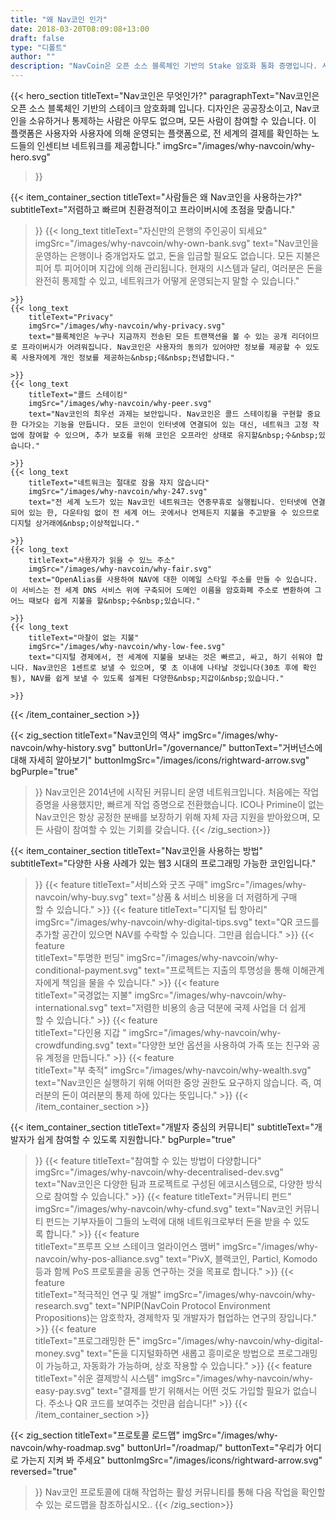 ```yaml
---
title: "왜 Nav코인 인가"
date: 2018-03-20T08:09:08+13:00
draft: false
type: "디폴트"
author: ""
description: "NavCoin은 오픈 소스 블록체인 기반의 Stake 암호화 통화 증명입니다. 사용자와 사용자에 의해 운영되는 플랫폼입니다."
---
```

{{< hero_section
titleText="Nav코인은 무엇인가?"
paragraphText="Nav코인은 오픈 소스 블록체인 기반의 스테이크 암호화폐 입니다. 디자인은 공공장소이고, Nav코인을 소유하거나 통제하는 사람은 아무도 없으며, 모든 사람이 참여할 수 있습니다. 이 플랫폼은 사용자와 사용자에 의해 운영되는 플랫폼으로, 전 세계의 결제를 확인하는 노드들의 인센티브&nbsp;네트워크를&nbsp;제공합니다."
imgSrc="/images/why-navcoin/why-hero.svg"
>}}

{{< item_container_section
    titleText="사람들은 왜 Nav코인을 사용하는갸?"
    subtitleText="저렴하고 빠르며 친환경적이고 프라이버시에 초점을 맞춥니다."
>}}
    {{< long_text
        titleText="자신만의 은행의 주인공이 되세요"
        imgSrc="/images/why-navcoin/why-own-bank.svg"
        text="Nav코인을 운영하는 은행이나 중개업자도 없고, 돈을 입금할 필요도 없습니다. 모든 지불은 피어 투 피어이며 지갑에 의해 관리됩니다. 현재의 시스템과 달리, 여러분은 돈을 완전히 통제할 수 있고, 네트워크가 어떻게 운영되는지 말할&nbsp;수&nbsp;있습니다."

    >}}
    {{< long_text
        titleText="Privacy"
        imgSrc="/images/why-navcoin/why-privacy.svg"
        text="블록체인은 누구나 지금까지 전송된 모든 트랜잭션을 볼 수 있는 공개 리더이므로 프라이버시가 어려워집니다. Nav코인은 사용자의 동의가 있어야만 정보를 제공할 수 있도록 사용자에게 개인 정보를 제공하는&nbsp;데&nbsp;전념합니다."

    >}}
    {{< long_text
        titleText="콜드 스테이킹"
        imgSrc="/images/why-navcoin/why-peer.svg"
        text="Nav코인의 최우선 과제는 보안입니다. Nav코인은 콜드 스테이킹을 구현할 중요한 다가오는 기능을 만듭니다. 모든 코인이 인터넷에 연결되어 있는 대신, 네트워크 고정 작업에 참여할 수 있으며, 추가 보호를 위해 코인은 오프라인 상태로 유지할&nbsp;수&nbsp;있습니다."

    >}}
    {{< long_text
        titleText="네트워크는 절대로 잠을 쟈지 않습니다"
        imgSrc="/images/why-navcoin/why-247.svg"
        text="전 세계 노드가 있는 Nav코인 네트워크는 연중무휴로 실행됩니다. 인터넷에 연결되어 있는 한, 다운타임 없이 전 세계 어느 곳에서나 언제든지 지불을 주고받을 수 있으므로 디지털 상거래에&nbsp;이상적입니다."

    >}}
    {{< long_text
        titleText="사용자가 읽을 수 있느 주소"
        imgSrc="/images/why-navcoin/why-fair.svg"
        text="OpenAlias를 사용하여 NAV에 대한 이메일 스타일 주소를 만들 수 있습니다. 이 서비스는 전 세계 DNS 서비스 위에 구축되어 도메인 이름을 암호화폐 주소로 변환하여 그 어느 때보다 쉽게 지불을 할&nbsp;수&nbsp;있습니다."

    >}}
    {{< long_text
        titleText="마찰이 없는 지불"
        imgSrc="/images/why-navcoin/why-low-fee.svg"
        text="디지털 경제에서, 전 세계에 지불을 보내는 것은 빠르고, 싸고, 하기 쉬워야 합니다. Nav코인은 1센트로 보낼 수 있으며, 몇 초 이내에 나타날 것입니다(30초 후에 확인됨), NAV를 쉽게 보낼 수 있도록 설계된 다양한&nbsp;지갑이&nbsp;있습니다."

    >}}
{{< /item_container_section >}}

{{< zig_section
  titleText="Nav코인의 역사"
  imgSrc="/images/why-navcoin/why-history.svg"
  buttonUrl="/governance/"
  buttonText="거버넌스에 대해 자세히 알아보기"
  buttonImgSrc="/images/icons/rightward-arrow.svg"
  bgPurple="true"
>}}
Nav코인은 2014년에 시작된 커뮤니티 운영 네트워크입니다. 처음에는 작업 증명을 사용했지만, 빠르게 작업 증명으로 전환했습니다. ICO나 Primine이 없는 Nav코인은 항상 공정한 분배를 보장하기 위해 자체 자금 지원을 받아왔으며, 모든 사람이 참여할 수 있는 기회를&nbsp;갖습니다.
{{< /zig_section>}}

{{< item_container_section
    titleText="Nav코인을 사용하는&nbsp;방법"
    subtitleText="다양한 사용 사례가 있는 웹3 시대의 프로그래밍&nbsp;가능한&nbsp;코인입니다."
>}}
    {{< feature
        titleText="서비스와 굿즈 구매"
        imgSrc="/images/why-navcoin/why-buy.svg"
        text="상품 & 서비스 비용을 더 저렴하게 구매할&nbsp;수&nbsp;있습니다."
    >}}
    {{< feature
        titleText="디지털 팁 항아리"
        imgSrc="/images/why-navcoin/why-digital-tips.svg"
        text="QR 코드를 추가할 공간이 있으면 NAV를 수락할 수 있습니다.&nbsp;그만큼&nbsp;쉽습니다."
    >}}
    {{< feature                 
        titleText="투명한 펀딩"
        imgSrc="/images/why-navcoin/why-conditional-payment.svg"
        text="프로젝트는 지출의 투명성을 통해 이해관계자에게 책임을 물을 수&nbsp;있습니다."
    >}}
    {{< feature                 
        titleText="국경없는 지불"
        imgSrc="/images/why-navcoin/why-international.svg"
        text="저렴한 비용의 송금 덕분에 국제 사업을 더 쉽게 할&nbsp;수&nbsp;있습니다."
    >}}
    {{< feature                 
        titleText="다인용 지갑 "
        imgSrc="/images/why-navcoin/why-crowdfunding.svg"
        text="다양한 보안 옵션을 사용하여 가족 또는 친구와 공유&nbsp;계정을&nbsp;만듭니다."
    >}}
    {{< feature                 
        titleText="부 축적"
        imgSrc="/images/why-navcoin/why-wealth.svg"
        text="Nav코인은 실행하기 위해 어떠한 중앙 권한도 요구하지 않습니다. 즉, 여러분의 돈이 여러분의 통제 하에&nbsp;있다는&nbsp;뜻입니다."
    >}}
{{< /item_container_section >}}


{{< item_container_section
    titleText="개발자 중심의 커뮤니티"
    subtitleText="개발자가 쉽게 참여할 수 있도록 지원합니다."
    bgPurple="true"
>}}
    {{< feature
        titleText="참여할 수 있는 방법이 다양합니다"
        imgSrc="/images/why-navcoin/why-decentralised-dev.svg"
        text="Nav코인은 다양한 팀과 프로젝트로 구성된 에코시스템으로, 다양한 방식으로 참여할&nbsp;수&nbsp;있습니다."
    >}}
    {{< feature
        titleText="커뮤니티 펀드"
        imgSrc="/images/why-navcoin/why-cfund.svg"
        text="Nav코인 커뮤니티 펀드는 기부자들이 그들의 노력에 대해 네트워크로부터 돈을 받을 수&nbsp;있도록&nbsp;합니다."
    >}}
    {{< feature                 
        titleText="프루프 오브 스테이크 얼라이언스 맴버"
        imgSrc="/images/why-navcoin/why-pos-alliance.svg"
        text="PivX, 블랙코인, Particl, Komodo 등과 함께 PoS 프로토콜을 공동 연구하는 것을&nbsp;목표로&nbsp;합니다."
    >}}
    {{< feature                 
        titleText="적극적인 연구 및 개발"
        imgSrc="/images/why-navcoin/why-research.svg"
        text="NPIP(NavCoin Protocol Environment Propositions)는 암호학자, 경제학자 및 개발자가 협업하는 연구의&nbsp;장입니다."
    >}}
    {{< feature                 
        titleText="프로그래밍한 돈"
        imgSrc="/images/why-navcoin/why-digital-money.svg"
        text="돈을 디지털화하면 새롭고 흥미로운 방법으로 프로그래밍이 가능하고, 자동화가 가능하며, 상호 작용할&nbsp;수&nbsp;있습니다."
    >}}
    {{< feature                 
        titleText="쉬운 결제방식 시스템"
        imgSrc="/images/why-navcoin/why-easy-pay.svg"
        text="결제를 받기 위해서는 어떤 것도 가입할 필요가 없습니다. 주소나 QR 코드를 보여주는&nbsp;것만큼&nbsp;쉽습니다!"
    >}}
{{< /item_container_section >}}

{{< zig_section
titleText="프로토콜 로드맵"
imgSrc="/images/why-navcoin/why-roadmap.svg"
buttonUrl="/roadmap/"
buttonText="우리가 어디로 가는지 지켜 봐 주세요"
buttonImgSrc="/images/icons/rightward-arrow.svg"
reversed="true"
>}}
Nav코인 프로토콜에 대해 작업하는 활성 커뮤니티를 통해 다음 작업을 확인할 수 있는&nbsp;로드맵을&nbsp;참조하십시오..
{{< /zig_section>}}
